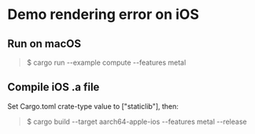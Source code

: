 # Demo rendering error on iOS

## Run on macOS
>$ cargo run --example compute --features metal

## Compile iOS .a file
Set Cargo.toml crate-type value to ["staticlib"], then:
>$ cargo build --target aarch64-apple-ios --features metal --release
